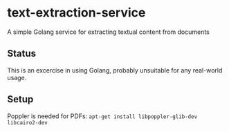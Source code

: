 # text-extraction-service

A simple Golang service for extracting textual content from documents

## Status

This is an excercise in using Golang, probably unsuitable for any real-world usage.

## Setup

Poppler is needed for PDFs: `apt-get install libpoppler-glib-dev libcairo2-dev`
